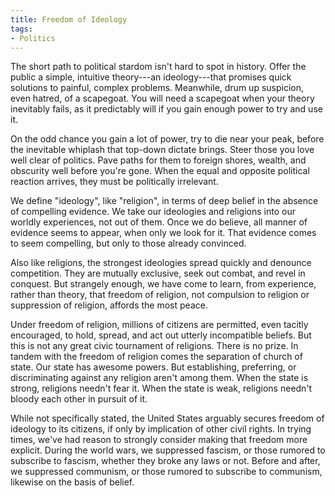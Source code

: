 ```yaml
---
title: Freedom of Ideology
tags:
- Politics
---
```


The short path to political stardom isn't hard to spot in history.  Offer the public a simple, intuitive theory---an ideology---that promises quick solutions to painful, complex problems.  Meanwhile, drum up suspicion, even hatred, of a scapegoat.  You will need a scapegoat when your theory inevitably fails, as it predictably will if you gain enough power to try and use it.

On the odd chance you gain a lot of power, try to die near your peak, before the inevitable whiplash that top-down dictate brings.  Steer those you love well clear of politics.  Pave paths for them to foreign shores, wealth, and obscurity well before you're gone.  When the equal and opposite political reaction arrives, they must be politically irrelevant.

We define "ideology", like "religion", in terms of deep belief in the absence of compelling evidence.  We take our ideologies and religions into our worldly experiences, not out of them.  Once we do believe, all manner of evidence seems to appear, when only we look for it.  That evidence comes to seem compelling, but only to those already convinced.

Also like religions, the strongest ideologies spread quickly and denounce competition.  They are mutually exclusive, seek out combat, and revel in conquest.  But strangely enough, we have come to learn, from experience, rather than theory, that freedom of religion, not compulsion to religion or suppression of religion, affords the most peace.

Under freedom of religion, millions of citizens are permitted, even tacitly encouraged, to hold, spread, and act out utterly incompatible beliefs.  But this is not any great civic tournament of religions.  There is no prize.  In tandem with the freedom of religion comes the separation of church of state.  Our state has awesome powers.  But establishing, preferring, or discriminating against any religion aren't among them.  When the state is strong, religions needn't fear it.  When the state is weak, religions needn't bloody each other in pursuit of it.

While not specifically stated, the United States arguably secures freedom of ideology to its citizens, if only by implication of other civil rights.  In trying times, we've had reason to strongly consider making that freedom more explicit.  During the world wars, we suppressed fascism, or those rumored to subscribe to fascism, whether they broke any laws or not.  Before and after, we suppressed communism, or those rumored to subscribe to communism, likewise on the basis of belief.